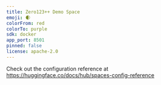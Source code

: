 ```yaml
---
title: Zero123++ Demo Space
emoji: 🌒
colorFrom: red
colorTo: purple
sdk: docker
app_port: 8501
pinned: false
license: apache-2.0
---
```


Check out the configuration reference at https://huggingface.co/docs/hub/spaces-config-reference
